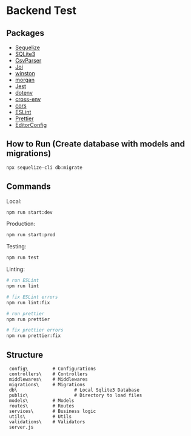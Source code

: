 # Backend Test
## Packages

- [Sequelize](https://sequelize.org/master/)
- [SQLite3](https://www.npmjs.com/package/sqlite3)
- [CsvParser](https://www.npmjs.com/package/csv-parser)
- [Joi](https://github.com/hapijs/joi)
- [winston](https://github.com/winstonjs/winston)
- [morgan](https://github.com/expressjs/morgan)
- [Jest](https://jestjs.io)
- [dotenv](https://github.com/motdotla/dotenv)
- [cross-env](https://github.com/kentcdodds/cross-env#readme)
- [cors](https://github.com/expressjs/cors)
- [ESLint](https://eslint.org)
- [Prettier](https://prettier.io)
- [EditorConfig](https://editorconfig.org)

## How to Run (Create database with models and migrations)
```bash
npx sequelize-cli db:migrate
```
## Commands

Local:

```bash
npm run start:dev
```

Production:

```bash
npm run start:prod
```

Testing:

```bash
npm run test
```

Linting:

```bash
# run ESLint
npm run lint

# fix ESLint errors
npm run lint:fix

# run prettier
npm run prettier

# fix prettier errors
npm run prettier:fix
```

## Structure

```
 config\         # Configurations
 controllers\    # Controllers
 middlewares\    # Middlewares
 migrations\     # Migrations
 db\     				 # Local Sqlite3 Database
 public\				 # Directory to load files
 models\         # Models
 routes\         # Routes
 services\       # Business logic
 utils\          # Utils
 validations\    # Validators
 server.js
```